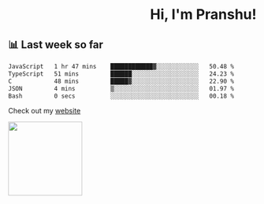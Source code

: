 <div align="right" >
   
   <H1>Hi, I'm Pranshu!</H1>

</div>

## 📊 Last week so far
<!--START_SECTION:waka-->

```txt
JavaScript   1 hr 47 mins    ████████████▓░░░░░░░░░░░░   50.48 %
TypeScript   51 mins         ██████░░░░░░░░░░░░░░░░░░░   24.23 %
C            48 mins         █████▓░░░░░░░░░░░░░░░░░░░   22.90 %
JSON         4 mins          ▒░░░░░░░░░░░░░░░░░░░░░░░░   01.97 %
Bash         0 secs          ░░░░░░░░░░░░░░░░░░░░░░░░░   00.18 %
```

<!--END_SECTION:waka-->

Check out my [website](https://pranshu05.vercel.app)

<img align="left" width="150" src="https://user-images.githubusercontent.com/70943732/209951571-93b7afe5-f523-4683-b725-5d94b287e94e.png">

